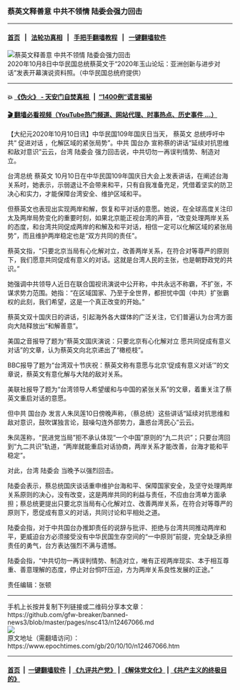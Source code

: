 ### 蔡英文释善意 中共不领情 陆委会强力回击
------------------------

#### [首页](https://github.com/gfw-breaker/banned-news3/blob/master/README.md) &nbsp;&nbsp;|&nbsp;&nbsp; [法轮功真相](https://github.com/begood0513/basic/blob/master/README.md)  &nbsp;&nbsp;|&nbsp;&nbsp; [手把手翻墙教程](https://github.com/gfw-breaker/guides/wiki)  &nbsp;&nbsp;|&nbsp;&nbsp; [一键翻墙软件](https://github.com/gfw-breaker/nogfw/blob/master/README.md)  



<div><img alt="蔡英文释善意 中共不领情 陆委会强力回击" class="attachment-djy_600_400 size-djy_600_400 wp-post-image" src="https://i.epochtimes.com/assets/uploads/2020/10/50435499548_15561f3ae6_o-600x400.jpg"/>
<div class="caption">
 2020年10月8日中华民国总统蔡英文于“2020年玉山论坛：亚洲创新与进步对话”发表开幕演说资料照。（中华民国总统府提供）
</div></div><hr/>

#### 💥 [《伪火》 - 天安门自焚真相 ](http://158.247.195.190:10000/videos/blog/weihuo.html)&nbsp; |&nbsp; [“1400例”谎言揭秘  ](http://158.247.195.190:10000/videos/blog/jiexi1400.html)

#### [ 🎬  翻墙必看视频（YouTube热门频道、网站代理、时事热点、历史事件 ...）](https://github.com/gfw-breaker/links/blob/master/banned.md)

<div><p>
 【大纪元2020年10月10日讯】中华民国109年国庆日当天，
 <ok href="https://www.epochtimes.com/gb/tag/%E8%94%A1%E8%8B%B1%E6%96%87.html">
  蔡英文
 </ok>
 总统呼吁中共“
 <ok href="https://www.epochtimes.com/gb/tag/%E4%BF%83%E8%BF%9B%E5%AF%B9%E8%AF%9D.html">
  促进对话
 </ok>
 ，化解区域的紧张局势”。中共
 <ok href="https://www.epochtimes.com/gb/tag/%E5%9B%BD%E5%8F%B0%E5%8A%9E.html">
  国台办
 </ok>
 宣称蔡的讲话“延续对抗思维和敌对意识”云云，台湾
 <ok href="https://www.epochtimes.com/gb/tag/%E9%99%86%E5%A7%94%E4%BC%9A.html">
  陆委会
 </ok>
 强力回击说，中共切勿一再误判情势、制造对立。
</p>
<p>
 台湾总统
 <ok href="https://www.epochtimes.com/gb/tag/%E8%94%A1%E8%8B%B1%E6%96%87.html">
  蔡英文
 </ok>
 10月10日在中华民国109年国庆日大会上发表讲话，在阐述台海关系时，她表示，示弱退让不会带来和平，只有自我准备充足，凭借着坚实的防卫决心和实力，才能保障台湾安全、维护区域和平。
</p>
<p>
 但蔡英文也表现出实现两岸和解，恢复和平对话的意愿。她说，在全球高度关注印太及两岸局势变化的重要时刻，如果北京能正视台湾的声音，“改变处理两岸关系的态度，和台湾共同促成两岸的和解及和平对话，相信一定可以化解区域的紧张局势”，而且维护两岸稳定也是“双方共同的责任”。
</p>
<p>
 蔡英文指，“只要北京当局有心化解对立，改善两岸关系，在符合对等尊严的原则下，我们愿意共同促成有意义的对话。这就是台湾人民的主张，也是朝野政党的共识。”
</p>
<p>
 她强调中共领导人近日在联合国视讯演说中公开称，中共永远不称霸，不扩张，不谋求势力范围。她指：“在区域国家、乃至于全世界，都担忧中国（中共）扩张霸权的此刻，我们希望，这是一个真正改变的开始。”
</p>
<p>
 蔡英文双十国庆日的讲话，引起海外各大媒体的广泛关注，它们普遍认为台湾方面向大陆释放出“和解善意”。
</p>
<p>
 美国之音报导了题为“蔡英文国庆演说：只要北京有心化解对立 愿共同促成有意义对话”的文章，认为蔡英文向北京递出了“橄榄枝”。
</p>
<p>
 BBC报导了题为“台湾双十节庆祝：蔡英文称有意愿与北京‘促成有意义对话’”的文章说，蔡英文有意化解与大陆的敌对关系。
</p>
<p>
 美联社报导了题为“台湾领导人希望缓和与中国的紧张关系”的文章，着重关注了蔡英文重启对话的意愿。
</p>
<p>
 但中共
 <ok href="https://www.epochtimes.com/gb/tag/%E5%9B%BD%E5%8F%B0%E5%8A%9E.html">
  国台办
 </ok>
 发言人朱凤莲10日傍晚声称，（蔡总统）这些讲话“延续对抗思维和敌对意识，鼓吹谋独言论，鼓噪勾连外部势力，蛊惑台湾民心”云云。
</p>
<p>
 朱凤莲称，“民进党当局”拒不承认体现“一个中国”原则的“九二共识”；只要台湾回到“九二共识”轨道，“两岸就能重启对话协商，两岸关系才能改善，台海才能和平稳定”。
</p>
<p>
 对此，台湾
 <ok href="https://www.epochtimes.com/gb/tag/%E9%99%86%E5%A7%94%E4%BC%9A.html">
  陆委会
 </ok>
 当晚予以强烈回击。
</p>
<p>
 陆委会表示，蔡总统国庆谈话重申维护台海和平、保障国家安全，及坚守处理两岸关系原则的决心，没有改变，这是两岸共同的利益与责任，不应由台湾单方面承担；蔡总统更提出只要北京当局有心化解对立、改善两岸关系，在符合对等尊严的原则下，愿促成有意义的对话，共同讨论和平相处之道。
</p>
<p>
 陆委会指，对于中共国台办推卸责任的说辞与批评、拒绝与台湾共同推动两岸和平，更威迫台方必须接受没有中华民国生存空间的“一中原则”前提，完全缺乏承担责任的勇气，台方表达强烈不满与遗憾。
</p>
<p>
 陆委会指，“中共切勿一再误判情势、制造对立，唯有正视两岸现实、本于相互尊重、善意理解的态度，停止对台恫吓压迫，方为两岸关系良性发展的正途。”
</p>
<p>
 责任编辑：张顿
</p>
</div>
<hr/>
手机上长按并复制下列链接或二维码分享本文章：<br/>
https://github.com/gfw-breaker/banned-news3/blob/master/pages/nsc413/n12467066.md <br/>
<a href='https://github.com/gfw-breaker/banned-news3/blob/master/pages/nsc413/n12467066.md'><img src='https://github.com/gfw-breaker/banned-news3/blob/master/pages/nsc413/n12467066.md.png'/></a> <br/>
原文地址（需翻墙访问）：https://www.epochtimes.com/gb/20/10/10/n12467066.htm


------------------------
#### [首页](https://github.com/gfw-breaker/banned-news3/blob/master/README.md) &nbsp;|&nbsp; [一键翻墙软件](https://github.com/gfw-breaker/nogfw/blob/master/README.md) &nbsp;| [《九评共产党》](https://github.com/gfw-breaker/9ping.md/blob/master/README.md#九评之一评共产党是什么) | [《解体党文化》](https://github.com/gfw-breaker/jtdwh.md/blob/master/README.md) | [《共产主义的终极目的》](https://github.com/gfw-breaker/gczydzjmd.md/blob/master/README.md)


<img src='http://gfw-breaker.win/banned-news3/pages/nsc413/n12467066.md' width='0px' height='0px'/>